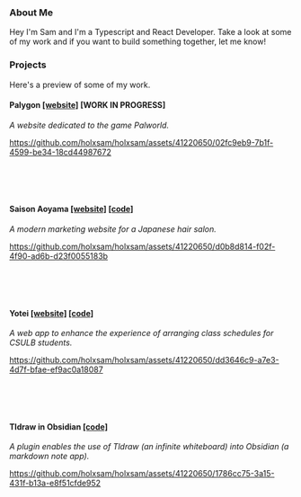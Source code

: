 ### About Me

Hey I'm Sam and I'm a Typescript and React Developer. Take a look at some of my work and if you want to build something together, let me know!

### Projects

Here's a preview of some of my work.

#### Palygon [[website]](https://palygon.vercel.app/en/pal/deck) [WORK IN PROGRESS]
_A website dedicated to the game Palworld._

https://github.com/holxsam/holxsam/assets/41220650/02fc9eb9-7b1f-4599-be34-18cd44987672

<br />
<br />
<br />

#### Saison Aoyama [[website]](https://saisonaoyama.vercel.app/) [[code]](https://github.com/holxsam/saisonaoyama)
_A modern marketing website for a Japanese hair salon._

https://github.com/holxsam/holxsam/assets/41220650/d0b8d814-f02f-4f90-ad6b-d23f0055183b

<br />
<br />
<br />

#### Yotei [[website]](https://yotei.org) [[code]](https://github.com/holxsam/yotei)
_A web app to enhance the experience of arranging class schedules for CSULB students._

https://github.com/holxsam/holxsam/assets/41220650/dd3646c9-a7e3-4d7f-bfae-ef9ac0a18087

<br />
<br />
<br />

#### Tldraw in Obsidian [[code]](https://github.com/holxsam/tldraw-in-obsidian)
_A plugin enables the use of Tldraw (an infinite whiteboard) into Obsidian (a markdown note app)._

https://github.com/holxsam/holxsam/assets/41220650/1786cc75-3a15-431f-b13a-e8f51cfde952



